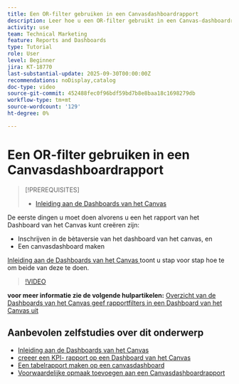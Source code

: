 ```yaml
---
title: Een OR-filter gebruiken in een Canvasdashboardrapport
description: Leer hoe u een OR-filter gebruikt in een Canvas-dashboardrapport.
activity: use
team: Technical Marketing
feature: Reports and Dashboards
type: Tutorial
role: User
level: Beginner
jira: KT-18770
last-substantial-update: 2025-09-30T00:00:00Z
recommendations: noDisplay,catalog
doc-type: video
source-git-commit: 452488fec0f96bdf59bd7b8e8baa18c1698279db
workflow-type: tm+mt
source-wordcount: '129'
ht-degree: 0%

---
```


# Een OR-filter gebruiken in een Canvasdashboardrapport

>[!PREREQUISITES]
>
>* [ Inleiding aan de Dashboards van het Canvas ](/help/reporting/canvas-dashboards/introduction-to-canvas-dashboards.md)

De eerste dingen u moet doen alvorens u een het rapport van het Dashboard van het Canvas **&#x200B;**&#x200B;kunt creëren zijn:

* Inschrijven in de bètaversie van het dashboard van het canvas, en
* Een canvasdashboard maken

[ Inleiding aan de Dashboards van het Canvas ](/help/reporting/canvas-dashboards/introduction-to-canvas-dashboards.md) toont u stap voor stap hoe te om beide van deze te doen.

>[!VIDEO](https://video.tv.adobe.com/v/3475381/?quality=12&learn=on&enablevpops)

**voor meer informatie zie de volgende hulpartikelen:**
[ Overzicht van de Dashboards van het Canvas ](https://experienceleague.adobe.com/en/docs/workfront/using/reporting/canvas-dashboards/canvas-dashboards-overview)
[ geef rapportfilters in een Dashboard van het Canvas uit ](https://experienceleague.adobe.com/en/docs/workfront/using/reporting/canvas-dashboards/manage-reports/edit-report-filters)

## Aanbevolen zelfstudies over dit onderwerp

* [ Inleiding aan de Dashboards van het Canvas ](/help/reporting/canvas-dashboards/introduction-to-canvas-dashboards.md)
* [ creeer een KPI- rapport op een Dashboard van het Canvas ](/help/reporting/canvas-dashboards/create-a-kpi-report-on-a-canvas-dashboard.md)
* [Een tabelrapport maken op een canvasdashboard](/help/reporting/canvas-dashboards/create-a-table-report-on-a-canvas-dashboard.md)
* [Voorwaardelijke opmaak toevoegen aan een Canvasdashboardrapport](/help/reporting/canvas-dashboards/add-conditional-formatting-to-a-canvas-dashboard-report.md)
